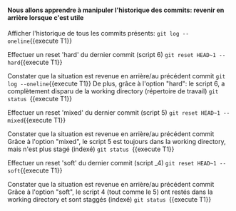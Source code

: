 
#### Nous allons apprendre à manipuler l'historique  des commits: revenir en arrière lorsque c'est utile

   
 Afficher l'historique de tous les commits présents:
 `git log --oneline`{{execute T1}}
 
 Effectuer un reset 'hard' du dernier commit (script 6) 
 `git reset HEAD~1 --hard`{{execute T1}}
 
 Constater que la situation est revenue en arrière/au précédent commit
 `git log --oneline`{{execute T1}}
  De plus, grâce à l'option "hard": le script 6, a complètement disparu de la working directory (répertoire de travail)
  `git status `{{execute T1}}
  
  Effectuer un reset 'mixed' du dernier commit (script 5) 
 `git reset HEAD~1 --mixed`{{execute T1}}
  
  Constater que la situation est revenue en arrière/au précédent commit
  Grâce à l'option "mixed", le script 5 est toujours dans la working directory, mais n'est plus stagé (indexé) 
  `git status `{{execute T1}}
  
  Effectuer un reset 'soft' du dernier commit (script _4) 
 `git reset HEAD~1 --soft`{{execute T1}}
 
  Constater que la situation est revenue en arrière/au précédent commit
   Grâce à l'option "soft", le script 4 (tout comme le 5) ont restés dans la working directory et sont staggés (indexé) 
  `git status `{{execute T1}}
  
 
